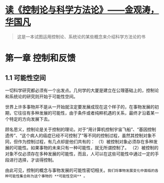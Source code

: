 # [读《控制论与科学方法论》——金观涛，华国凡](https://github.com/xushulin/blog-S.L.Xu/issues/4)

> 这是一本试图运用控制论、系统论的某些概念来介绍科学方法论的书

# 第一章 控制和反馈

## 1.1 可能性空间

一切科学研究都必须有一个出发点。几何学的大厦是建立在公理基础上的，控制论和系统论的研究则开始于可能性空间。

世界上许多事物并不是从一开始就注定要发展成现在这个样子的，在事物发展的初期，它往往有多种发展的可能性，由于条件或者纯粹机遇的关系，最终才沿着某一个特定的方向发展下去。

顾名思义，控制论是关于控制的理论。对于“用计算机控制宇宙飞船”、“基因控制遗传”、“这个病人的癌症已经不可控制了”等不同的控制过程，虽然其控制对象不同，但作为控制过程，有几点却是他们共有的：
（1）被控制对象必须存在多种发展的可能性。如果事物的未来只有一种可能性，就无所谓控制了。
（2）被控制的对象不仅必须存在多种发展的可能性，而且，人可以在这些可能性中通过一定的手段进行选择，才谈得控制。

由此可见，控制的概念与事物发展的可能性密切相关。`我们将事物发展变化中面临的各种可能性集合称为这个事物的 **可能性空间** 。`
